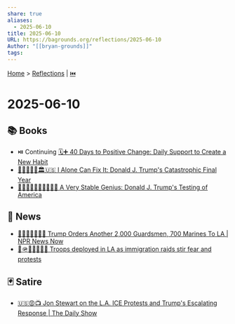 ```yaml
---
share: true
aliases:
  - 2025-06-10
title: 2025-06-10
URL: https://bagrounds.org/reflections/2025-06-10
Author: "[[bryan-grounds]]"
tags: 
---
```

[Home](../index.md) > [Reflections](./index.md) | [⏮️](./2025-06-09.md)  
# 2025-06-10  
## 📚 Books  
- ⏯️ Continuing [🗓️➕ 40 Days to Positive Change: Daily Support to Create a New Habit](../books/40-days-to-positive-change-daily-support-to-create-a-new-habit.md)  
- [🍊🤡🤥👹💥🏛️🇺🇸 I Alone Can Fix It: Donald J. Trump's Catastrophic Final Year](../books/i-alone-can-fix-it-donald-j-trumps-catastrophic-final-year.md)  
- [🤡🫨😭🤬😵‍💫🤥👹🇺🇸 A Very Stable Genius: Donald J. Trump's Testing of America](../books/a-very-stable-genius-donald-j-trumps-testing-of-america.md)  
  
## 📰 News  
- [👨‍⚖️💂‍♂️🚨🇺🇸 Trump Orders Another 2,000 Guardsmen, 700 Marines To LA | NPR News Now](../videos/trump-orders-another-2000-guardsmen-700-marines-to-la-npr-news-now.md)  
- [👹🪖🇺🇸🚧✊🏾 Troops deployed in LA as immigration raids stir fear and protests](../videos/troops-deployed-in-la-as-immigration-raids-stir-fear-and-protests.md)  
  
## 🃏 Satire  
- [🇺🇸😡📺 Jon Stewart on the L.A. ICE Protests and Trump's Escalating Response | The Daily Show](../videos/jon-stewart-on-the-la-ice-protests-and-trumps-escalating-response-the-daily-show.md)